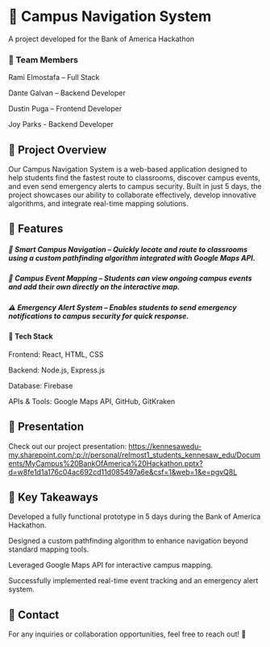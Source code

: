 # 📍 Campus Navigation System
A project developed for the Bank of America Hackathon

### 👥 Team Members
Rami Elmostafa – Full Stack

Dante Galvan – Backend Developer

Dustin Puga – Frontend Developer 

Joy Parks - Backend Developer

## 📝 Project Overview
Our Campus Navigation System is a web-based application designed to help students find the fastest route to classrooms, discover campus events, and even send emergency alerts to campus security. Built in just 5 days, the project showcases our ability to collaborate effectively, develop innovative algorithms, and integrate real-time mapping solutions.

## 🚀 Features
##### 📌 Smart Campus Navigation – Quickly locate and route to classrooms using a custom pathfinding algorithm integrated with Google Maps API.

##### 🎉 Campus Event Mapping – Students can view ongoing campus events and add their own directly on the interactive map.

##### ⚠️ Emergency Alert System – Enables students to send emergency notifications to campus security for quick response.

#### 🔧 Tech Stack
Frontend: React, HTML, CSS

Backend: Node.js, Express.js

Database: Firebase

APIs & Tools: Google Maps API, GitHub, GitKraken

## 📂 Presentation
Check out our project presentation: https://kennesawedu-my.sharepoint.com/:p:/r/personal/relmost1_students_kennesaw_edu/Documents/MyCampus%20BankOfAmerica%20Hackathon.pptx?d=w8fe1d1a176c04ac692cd11d085497a6e&csf=1&web=1&e=pgvQ8L 

## 🎯 Key Takeaways
Developed a fully functional prototype in 5 days during the Bank of America Hackathon.

Designed a custom pathfinding algorithm to enhance navigation beyond standard mapping tools.

Leveraged Google Maps API for interactive campus mapping.

Successfully implemented real-time event tracking and an emergency alert system.

## 📩 Contact
For any inquiries or collaboration opportunities, feel free to reach out! 🚀

